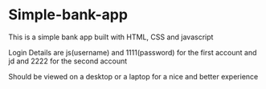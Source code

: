 # Simple-bank-app

This is a simple bank app built with HTML, CSS and javascript

Login Details are js(username) and 1111(password) for the first account and jd and 2222 for the second account

Should be viewed on a desktop or a laptop for a nice and better experience

